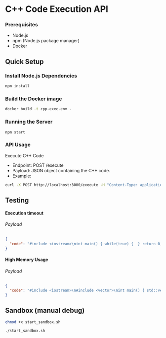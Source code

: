 # C++ Code Execution API

### Prerequisites

- Node.js
- npm (Node.js package manager)
- Docker

## Quick Setup

### Install Node.js Dependencies

```bash
npm install
```

### Build the Docker image

```bash
docker build -t cpp-exec-env .
```

### Running the Server

```bash
npm start
```

### API Usage

Execute C++ Code
- Endpoint: POST /execute
- Payload: JSON object containing the C++ code.
- Example:
```bash
curl -X POST http://localhost:3000/execute -H "Content-Type: application/json" -d "{\"code\":\"#include <iostream>\\nint main() { std::cout << \\\"Hello World\\\" << std::endl; return 0; }\"}"
```

## Testing

#### Execution timeout
###### Payload
```json
{
  "code": "#include <iostream>\nint main() { while(true) {  } return 0; }"
}
```

#### High Memory Usage
###### Payload
```json
{
  "code": "#include <iostream>\n#include <vector>\nint main() { std::vector<int> v(100000000); return 0; }"
}
```

## Sandbox (manual debug)

```bash
chmod +x start_sandbox.sh
```

```bash
./start_sandbox.sh
```